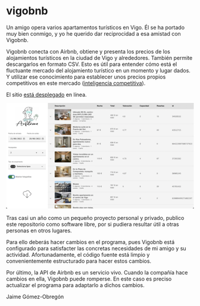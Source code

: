 # vigobnb

Un amigo opera varios apartamentos turísticos en Vigo. Él se ha portado muy bien conmigo, y yo he querido dar reciprocidad a esa amistad con Vigobnb.

Vigobnb conecta con Airbnb, obtiene y presenta los precios de los alojamientos turísticos en la ciudad de Vigo y alrededores. También permite descargarlos en formato CSV. Esto es útil para entender cómo está el fluctuante mercado del alojamiento turístico en un momento y lugar dados. Y utilizar ese conocimiento para establecer unos precios propios competitivos en este mercado ([inteligencia competitiva](https://en.wikipedia.org/wiki/Competitive_intelligence)).

El sitio [está desplegado](https://vigobnb.netlify.app) en línea.

![Captura de pantalla](screenshot.png)

Tras casi un año como un pequeño proyecto personal y privado, publico este repositorio como software libre, por si pudiera resultar útil a otras personas en otros lugares.

Para ello deberás hacer cambios en el programa, pues Vigobnb está configurado para satisfacter las concretas necesidades de mi amigo y su actividad. Afortunadamente, el código fuente está limpio y convenientemente estructurado para hacer estos cambios.

Por último, la API de Airbnb es un servicio vivo. Cuando la compañía hace cambios en ella, Vigobnb puede romperse. En este caso es preciso actualizar el programa para adaptarlo a dichos cambios.

Jaime Gómez-Obregón
